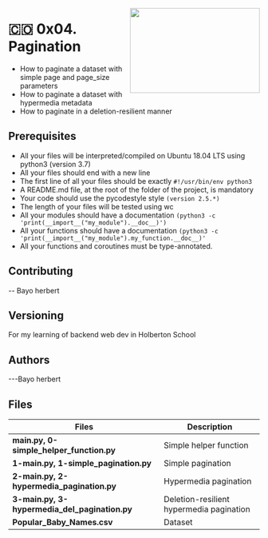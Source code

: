 <p>
<img width="260" height="170" src="https://www.flaticon.es/svg/static/icons/svg/1432/1432571.svg" align="right" >
</p>

# :colombia: 0x04. Pagination

- How to paginate a dataset with simple page and page_size parameters
- How to paginate a dataset with hypermedia metadata
- How to paginate in a deletion-resilient manner

## Prerequisites

- All your files will be interpreted/compiled on Ubuntu 18.04 LTS using python3 (version 3.7)
- All your files should end with a new line
- The first line of all your files should be exactly `#!/usr/bin/env python3`
- A README.md file, at the root of the folder of the project, is mandatory
- Your code should use the pycodestyle style `(version 2.5.*)`
- The length of your files will be tested using wc
- All your modules should have a documentation `(python3 -c 'print(__import__("my_module").__doc__)')`
- All your functions should have a documentation `(python3 -c 'print(__import__("my_module").my_function.__doc__)'`
- All your functions and coroutines must be type-annotated.

## Contributing

-- Bayo herbert

## Versioning

For my learning of backend web dev in Holberton School

## Authors

---Bayo herbert

## Files

| Files                                         | Description                              |
| --------------------------------------------- | ---------------------------------------- |
| **main.py, 0-simple_helper_function.py**      | Simple helper function                   |
| **1-main.py, 1-simple_pagination.py**         | Simple pagination                        |
| **2-main.py, 2-hypermedia_pagination.py**     | Hypermedia pagination                    |
| **3-main.py, 3-hypermedia_del_pagination.py** | Deletion-resilient hypermedia pagination |
| **Popular_Baby_Names.csv**                    | Dataset                                  |
